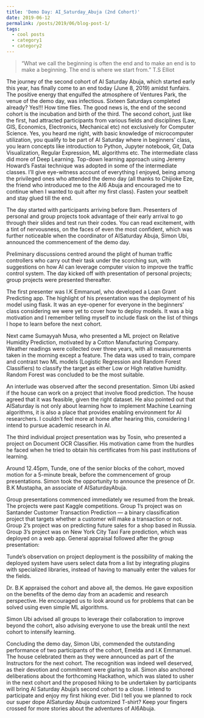 ```yaml
---
title: 'Demo Day: AI_Saturday_Abuja (2nd Cohort)'
date: 2019-06-12
permalink: /posts/2019/06/blog-post-1/
tags:
  - cool posts
  - category1
  - category2
---
```


<!-- This is a sample blog post. Lorem ipsum I can't remember the rest of lorem ipsum and don't have an internet connection right now. Testing testing testing this blog post. Blog posts are cool. -->
>“What we call the beginning is often the end and to make an end is to make a beginning. The end is where we start from.”
T.S Elliot

The journey of the second cohort of AI Saturday Abuja, which started early this year, has finally come to an end today (June 8, 2019) amidst funfairs. The positive energy that engulfed the atmosphere of Ventures Park, the venue of the demo day, was infectious. Sixteen Saturdays completed already? Yes!!! How time flies. The good news is, the end of the second cohort is the incubation and birth of the third. The second cohort, just like the first, had attracted participants from various fields and disciplines (Law, GIS, Economics, Electronics, Mechanical etc) not exclusively for Computer Science. Yes, you heard me right, with basic knowledge of microcomputer utilization, you qualify to be part of AI Saturday where in beginners’ class, you learn concepts like introduction to Python, Jupyter notebook, Git, Data Visualization, Regular Expression, ML algorithms etc. The intermediate class did more of Deep Learning. Top-down learning approach using Jeremy Howard’s Fastai technique was adopted in some of the intermediate classes. I’ll give eye-witness account of everything I enjoyed, being among the privileged ones who attended the demo day (all thanks to Chijioke Eze, the friend who introduced me to the AI6 Abuja and encouraged me to continue when I wanted to quit after my first class). Fasten your seatbelt and stay glued till the end.

The day started with participants arriving before 9am. Presenters of personal and group projects took advantage of their early arrival to go through their slides and test run their codes. You can read excitement, with a tint of nervousness, on the faces of even the most confident, which was further noticeable when the coordinator of AISaturday Abuja, Simon Ubi, announced the commencement of the demo day.

Preliminary discussions centred around the plight of human traffic controllers who carry out their task under the scorching sun, with suggestions on how AI can leverage computer vision to improve the traffic control system. The day kicked off with presentation of personal projects; group projects were presented thereafter.

The first presenter was I.K Emmanuel, who developed a Loan Grant Predicting app. The highlight of his presentation was the deployment of his model using flask. It was an eye-opener for everyone in the beginners’ class considering we were yet to cover how to deploy models. It was a big motivation and I remember telling myself to include flask on the list of things I hope to learn before the next cohort.

Next came Sumayyah Musa, who presented a ML project on Relative Humidity Prediction, motivated by a Cotton Manufacturing Company. Weather readings were collected over three years, with all measurements taken in the morning except a feature. The data was used to train, compare and contrast two ML models (Logistic Regression and Random Forest Classifiers) to classify the target as either Low or High relative humidity. Random Forest was concluded to be the most suitable.

An interlude was observed after the second presentation. Simon Ubi asked if the house can work on a project that involve flood prediction. The house agreed that it was feasible, given the right dataset. He also pointed out that AISaturday is not only about learning how to implement Machine Learning algorithms, it is also a place that provides enabling environment for AI researchers. I couldn’t feel more at home after hearing this, considering I intend to pursue academic research in AI.

The third individual project presentation was by Tosin, who presented a project on Document OCR Classifier. His motivation came from the hurdles he faced when he tried to obtain his certificates from his past institutions of learning.

Around 12.45pm, Tunde, one of the senior blocks of the cohort, moved motion for a 5-minute break, before the commencement of group presentations. Simon took the opportunity to announce the presence of Dr. B.K Mustapha, an associate of AISaturdayAbuja.

Group presentations commenced immediately we resumed from the break. The projects were past Kaggle competitions. Group 1’s project was on Santander Customer Transaction Prediction — a binary classification project that targets whether a customer will make a transaction or not. Group 2’s project was on predicting future sales for a shop based in Russia. Group 3’s project was on New York City Taxi Fare prediction, which was deployed on a web app. General appraisal followed after the group presentation:

Tunde’s observation on project deployment is the possibility of making the deployed system have users select data from a list by integrating plugins with specialized libraries, instead of having to manually enter the values for the fields.

Dr. B.K appraised the cohort and above all, the demos. He gave exposition on the benefits of the demo day from an academic and research perspective. He encouraged us to look around us for problems that can be solved using even simple ML algorithms.

Simon Ubi advised all groups to leverage their collaboration to improve beyond the cohort, also advising everyone to use the break until the next cohort to intensify learning.

Concluding the demo day, Simon Ubi, commended the outstanding performance of two participants of the cohort, Emelda and I.K Emmanuel. The house celebrated them as they were announced as part of the Instructors for the next cohort. The recognition was indeed well deserved, as their devotion and commitment were glaring to all. Simon also anchored deliberations about the forthcoming Hackathon, which was slated to usher in the next cohort and the proposed hiking to be undertaken by participants will bring AI Saturday Abuja’s second cohort to a close. I intend to participate and enjoy my first hiking ever. Did I tell you we planned to rock our super dope AISaturday Abuja customized T-shirt? Keep your fingers crossed for more stories about the adventures of AI6Abuja.
